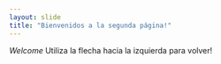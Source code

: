 ```yaml
---
layout: slide
title: "Bienvenidos a la segunda página!"
---
```

*Welcome*
Utiliza la flecha hacia la izquierda para volver!
